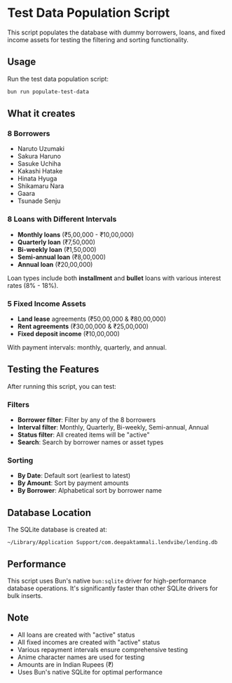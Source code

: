 # Test Data Population Script

This script populates the database with dummy borrowers, loans, and fixed income assets for testing the filtering and sorting functionality.

## Usage

Run the test data population script:

```bash
bun run populate-test-data
```

## What it creates

### 8 Borrowers
- Naruto Uzumaki
- Sakura Haruno
- Sasuke Uchiha
- Kakashi Hatake
- Hinata Hyuga
- Shikamaru Nara
- Gaara
- Tsunade Senju

### 8 Loans with Different Intervals
- **Monthly loans** (₹5,00,000 - ₹10,00,000)
- **Quarterly loan** (₹7,50,000)
- **Bi-weekly loan** (₹1,50,000)
- **Semi-annual loan** (₹8,00,000)
- **Annual loan** (₹20,00,000)

Loan types include both **installment** and **bullet** loans with various interest rates (8% - 18%).

### 5 Fixed Income Assets
- **Land lease** agreements (₹50,00,000 & ₹80,00,000)
- **Rent agreements** (₹30,00,000 & ₹25,00,000)
- **Fixed deposit income** (₹10,00,000)

With payment intervals: monthly, quarterly, and annual.

## Testing the Features

After running this script, you can test:

### Filters
- **Borrower filter**: Filter by any of the 8 borrowers
- **Interval filter**: Monthly, Quarterly, Bi-weekly, Semi-annual, Annual
- **Status filter**: All created items will be "active"
- **Search**: Search by borrower names or asset types

### Sorting
- **By Date**: Default sort (earliest to latest)
- **By Amount**: Sort by payment amounts
- **By Borrower**: Alphabetical sort by borrower name

## Database Location

The SQLite database is created at:
```
~/Library/Application Support/com.deepaktammali.lendvibe/lending.db
```

## Performance

This script uses Bun's native `bun:sqlite` driver for high-performance database operations. It's significantly faster than other SQLite drivers for bulk inserts.

## Note

- All loans are created with "active" status
- All fixed incomes are created with "active" status
- Various repayment intervals ensure comprehensive testing
- Anime character names are used for testing
- Amounts are in Indian Rupees (₹)
- Uses Bun's native SQLite for optimal performance
